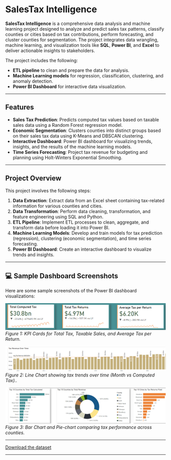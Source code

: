 # SalesTax Intelligence

**SalesTax Intelligence** is a comprehensive data analysis and machine learning project designed to analyze and predict sales tax patterns, classify counties or cities based on tax contributions, perform forecasting, and cluster counties for segmentation. The project integrates data wrangling, machine learning, and visualization tools like **SQL**, **Power BI**, and **Excel** to deliver actionable insights to stakeholders.

The project includes the following:
- **ETL pipeline** to clean and prepare the data for analysis.
- **Machine Learning models** for regression, classification, clustering, and anomaly detection.
- **Power BI Dashboard** for interactive data visualization.

---

## Features

- **Sales Tax Prediction**: Predicts computed tax values based on taxable sales data using a Random Forest regression model.
- **Economic Segmentation**: Clusters counties into distinct groups based on their sales tax data using K-Means and DBSCAN clustering.
- **Interactive Dashboard**: Power BI dashboard for visualizing trends, insights, and the results of the machine learning models.
- **Time Series Forecasting**: Project tax revenue for budgeting and planning using Holt-Winters Exponential Smoothing.



---

## Project Overview

This project involves the following steps:
1. **Data Extraction**: Extract data from an Excel sheet containing tax-related information for various counties and cities.
2. **Data Transformation**: Perform data cleaning, transformation, and feature engineering using SQL and Python.
3. **ETL Pipeline**: Implement ETL processes to clean, aggregate, and transform data before loading it into Power BI.
4. **Machine Learning Models**: Develop and train models for tax prediction (regression), clustering (economic segmentation), and time series forecasting.
5. **Power BI Dashboard**: Create an interactive dashboard to visualize trends and insights.


---
## 💻 Sample Dashboard Screenshots

Here are some sample screenshots of the Power BI dashboard visualizations:

![KPI Cards for Tax Insights](assets/screenshots/kpi_cards.png)
*Figure 1: KPI Cards for Total Tax, Taxable Sales, and Average Tax per Return.*

![Tax Trend Over Time](assets/screenshots/sales_trend.png)
*Figure 2: Line Chart showing tax trends over time (Month vs Computed Tax)..*

![Product (County/City) Tax Performance](assets/screenshots/product_performance.png)
*Figure 3: Bar Chart and Pie-chart comparing tax performance across counties.*

---
[Download the dataset](https://catalog.data.gov/dataset/quarterly-retail-sales-tax-data-by-county-and-city)


---




